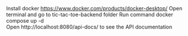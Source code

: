 Install docker https://www.docker.com/products/docker-desktop/
Open terminal and go to tic-tac-toe-backend folder
Run command docker compose up -d  
Open http://localhost:8080/api-docs/ to see the API documentation
